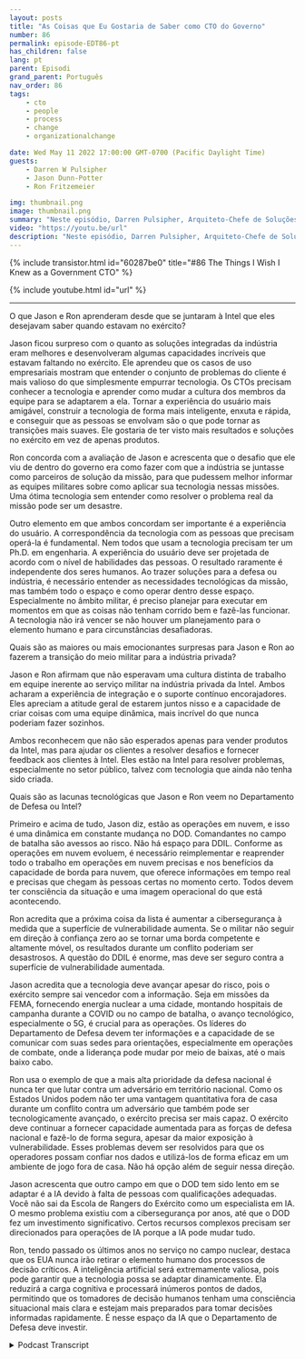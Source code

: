 ```yaml
---
layout: posts
title: "As Coisas que Eu Gostaria de Saber como CTO do Governo"
number: 86
permalink: episode-EDT86-pt
has_children: false
lang: pt
parent: Episodi
grand_parent: Português
nav_order: 86
tags:
    - cto
    - people
    - process
    - change
    - organizationalchange

date: Wed May 11 2022 17:00:00 GMT-0700 (Pacific Daylight Time)
guests:
    - Darren W Pulsipher
    - Jason Dunn-Potter
    - Ron Fritzemeier

img: thumbnail.png
image: thumbnail.png
summary: "Neste episódio, Darren Pulsipher, Arquiteto-Chefe de Soluções, Setor Público, Intel, dá as boas-vindas aos convidados especiais Jason Dunn-Potter, ex-Chefe Warrant Officer, Exército dos EUA, e Ron Fritzemeier, ex-Contra-Almirante, Marinha dos EUA. Ambos estão agora há cinco meses em seus cargos como Arquitetos de Soluções e Especialistas em Missão na Equipe de Defesa da Intel."
video: "https://youtu.be/url"
description: "Neste episódio, Darren Pulsipher, Arquiteto-Chefe de Soluções, Setor Público, Intel, dá as boas-vindas aos convidados especiais Jason Dunn-Potter, ex-Chefe Warrant Officer, Exército dos EUA, e Ron Fritzemeier, ex-Contra-Almirante, Marinha dos EUA. Ambos estão agora há cinco meses em seus cargos como Arquitetos de Soluções e Especialistas em Missão na Equipe de Defesa da Intel."
---
```


<div>
{% include transistor.html id="60287be0" title="#86 The Things I Wish I Knew as a Government CTO" %}

{% include youtube.html id="url" %}
</div>

---

O que Jason e Ron aprenderam desde que se juntaram à Intel que eles desejavam saber quando estavam no exército?

Jason ficou surpreso com o quanto as soluções integradas da indústria eram melhores e desenvolveram algumas capacidades incríveis que estavam faltando no exército. Ele aprendeu que os casos de uso empresariais mostram que entender o conjunto de problemas do cliente é mais valioso do que simplesmente empurrar tecnologia. Os CTOs precisam conhecer a tecnologia e aprender como mudar a cultura dos membros da equipe para se adaptarem a ela. Tornar a experiência do usuário mais amigável, construir a tecnologia de forma mais inteligente, enxuta e rápida, e conseguir que as pessoas se envolvam são o que pode tornar as transições mais suaves. Ele gostaria de ter visto mais resultados e soluções no exército em vez de apenas produtos.

Ron concorda com a avaliação de Jason e acrescenta que o desafio que ele viu de dentro do governo era como fazer com que a indústria se juntasse como parceiros de solução da missão, para que pudessem melhor informar as equipes militares sobre como aplicar sua tecnologia nessas missões. Uma ótima tecnologia sem entender como resolver o problema real da missão pode ser um desastre.

Outro elemento em que ambos concordam ser importante é a experiência do usuário. A correspondência da tecnologia com as pessoas que precisam operá-la é fundamental. Nem todos que usam a tecnologia precisam ter um Ph.D. em engenharia. A experiência do usuário deve ser projetada de acordo com o nível de habilidades das pessoas. O resultado raramente é independente dos seres humanos. Ao trazer soluções para a defesa ou indústria, é necessário entender as necessidades tecnológicas da missão, mas também todo o espaço e como operar dentro desse espaço. Especialmente no âmbito militar, é preciso planejar para executar em momentos em que as coisas não tenham corrido bem e fazê-las funcionar. A tecnologia não irá vencer se não houver um planejamento para o elemento humano e para circunstâncias desafiadoras.

Quais são as maiores ou mais emocionantes surpresas para Jason e Ron ao fazerem a transição do meio militar para a indústria privada?

Jason e Ron afirmam que não esperavam uma cultura distinta de trabalho em equipe inerente ao serviço militar na indústria privada da Intel. Ambos acharam a experiência de integração e o suporte contínuo encorajadores. Eles apreciam a atitude geral de estarem juntos nisso e a capacidade de criar coisas com uma equipe dinâmica, mais incrível do que nunca poderiam fazer sozinhos.

Ambos reconhecem que não são esperados apenas para vender produtos da Intel, mas para ajudar os clientes a resolver desafios e fornecer feedback aos clientes à Intel. Eles estão na Intel para resolver problemas, especialmente no setor público, talvez com tecnologia que ainda não tenha sido criada.

Quais são as lacunas tecnológicas que Jason e Ron veem no Departamento de Defesa ou Intel?

Primeiro e acima de tudo, Jason diz, estão as operações em nuvem, e isso é uma dinâmica em constante mudança no DOD. Comandantes no campo de batalha são avessos ao risco. Não há espaço para DDIL. Conforme as operações em nuvem evoluem, é necessário reimplementar e reaprender todo o trabalho em operações em nuvem precisas e nos benefícios da capacidade de borda para nuvem, que oferece informações em tempo real e precisas que chegam às pessoas certas no momento certo. Todos devem ter consciência da situação e uma imagem operacional do que está acontecendo.

Ron acredita que a próxima coisa da lista é aumentar a cibersegurança à medida que a superfície de vulnerabilidade aumenta. Se o militar não seguir em direção à confiança zero ao se tornar uma borda competente e altamente móvel, os resultados durante um conflito poderiam ser desastrosos. A questão do DDIL é enorme, mas deve ser seguro contra a superfície de vulnerabilidade aumentada.

Jason acredita que a tecnologia deve avançar apesar do risco, pois o exército sempre sai vencedor com a informação. Seja em missões da FEMA, fornecendo energia nuclear a uma cidade, montando hospitais de campanha durante a COVID ou no campo de batalha, o avanço tecnológico, especialmente o 5G, é crucial para as operações. Os líderes do Departamento de Defesa devem ter informações e a capacidade de se comunicar com suas sedes para orientações, especialmente em operações de combate, onde a liderança pode mudar por meio de baixas, até o mais baixo cabo.

Ron usa o exemplo de que a mais alta prioridade da defesa nacional é nunca ter que lutar contra um adversário em território nacional. Como os Estados Unidos podem não ter uma vantagem quantitativa fora de casa durante um conflito contra um adversário que também pode ser tecnologicamente avançado, o exército precisa ser mais capaz. O exército deve continuar a fornecer capacidade aumentada para as forças de defesa nacional e fazê-lo de forma segura, apesar da maior exposição à vulnerabilidade. Esses problemas devem ser resolvidos para que os operadores possam confiar nos dados e utilizá-los de forma eficaz em um ambiente de jogo fora de casa. Não há opção além de seguir nessa direção.

Jason acrescenta que outro campo em que o DOD tem sido lento em se adaptar é a IA devido à falta de pessoas com qualificações adequadas. Você não sai da Escola de Rangers do Exército como um especialista em IA. O mesmo problema existiu com a cibersegurança por anos, até que o DOD fez um investimento significativo. Certos recursos complexos precisam ser direcionados para operações de IA porque a IA pode mudar tudo.

Ron, tendo passado os últimos anos no serviço no campo nuclear, destaca que os EUA nunca irão retirar o elemento humano dos processos de decisão críticos. A inteligência artificial será extremamente valiosa, pois pode garantir que a tecnologia possa se adaptar dinamicamente. Ela reduzirá a carga cognitiva e processará inúmeros pontos de dados, permitindo que os tomadores de decisão humanos tenham uma consciência situacional mais clara e estejam mais preparados para tomar decisões informadas rapidamente. É nesse espaço da IA que o Departamento de Defesa deve investir.



<details>
<summary> Podcast Transcript </summary>

<p></p>

</details>
